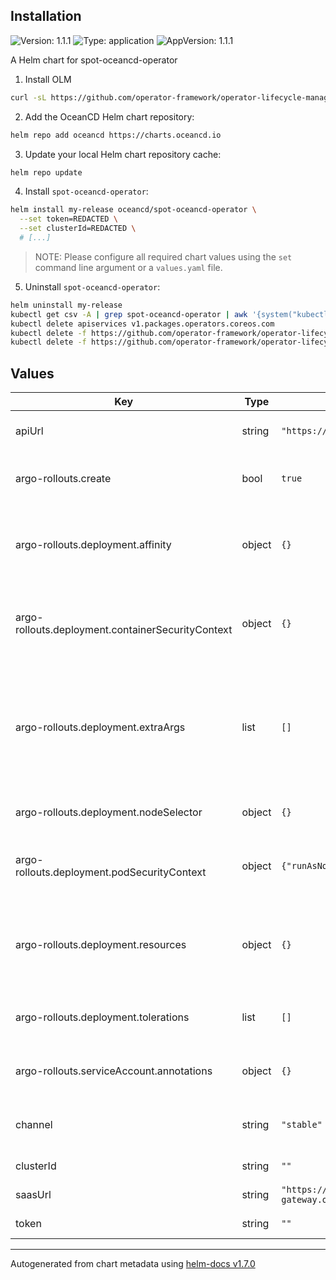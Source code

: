 ## Installation
![Version: 1.1.1](https://img.shields.io/badge/Version-1.1.1-informational?style=flat-square) ![Type: application](https://img.shields.io/badge/Type-application-informational?style=flat-square) ![AppVersion: 1.1.1](https://img.shields.io/badge/AppVersion-1.1.1-informational?style=flat-square)

A Helm chart for spot-oceancd-operator

1. Install OLM

```sh
curl -sL https://github.com/operator-framework/operator-lifecycle-manager/releases/download/v0.20.0/install.sh | bash -s v0.20.0
```

2. Add the OceanCD Helm chart repository:

```sh
helm repo add oceancd https://charts.oceancd.io
```

3. Update your local Helm chart repository cache:

```sh
helm repo update
```

4. Install `spot-oceancd-operator`:

```sh
helm install my-release oceancd/spot-oceancd-operator \
  --set token=REDACTED \
  --set clusterId=REDACTED \
  # [...]
```

> NOTE: Please configure all required chart values using the `set` command line argument or a `values.yaml` file.


5. Uninstall `spot-oceancd-operator`:

```sh
helm uninstall my-release 
kubectl get csv -A | grep spot-oceancd-operator | awk '{system("kubectl delete csv " $2 " -n " $1)}'
kubectl delete apiservices v1.packages.operators.coreos.com
kubectl delete -f https://github.com/operator-framework/operator-lifecycle-manager/releases/download/v0.20.0/crds.yaml
kubectl delete -f https://github.com/operator-framework/operator-lifecycle-manager/releases/download/v0.20.0/olm.yaml
```

## Values

| Key | Type | Default | Description |
|-----|------|---------|-------------|
| apiUrl | string | `"https://api.spotinst.io"` | (Optional) Spot Api URL |
| argo-rollouts.create | bool | `true` | (Optional) If create argo-rollouts |
| argo-rollouts.deployment.affinity | object | `{}` | (Optional) Assign custom [affinity] rules to the deployment |
| argo-rollouts.deployment.containerSecurityContext | object | `{}` | (Optional) Security Context to set on container level |
| argo-rollouts.deployment.extraArgs | list | `[]` | (Optional) Additional command line arguments to pass to rollouts-controller.  A list of flags. |
| argo-rollouts.deployment.nodeSelector | object | `{}` | (Optional) Node selector |
| argo-rollouts.deployment.podSecurityContext | object | `{"runAsNonRoot":true}` | (Optional) Security Context to set on pod level |
| argo-rollouts.deployment.resources | object | `{}` | (Optional) Resource limits and requests for the controller pods. |
| argo-rollouts.deployment.tolerations | list | `[]` | (Optional) Tolerations for use with node taints |
| argo-rollouts.serviceAccount.annotations | object | `{}` | (Optional) Service Account Annotations |
| channel | string | `"stable"` | (Optional) Operator Catalog channel |
| clusterId | string | `""` | (Required) Cluster ID |
| saasUrl | string | `"https://cluster-gateway.oceancd.io"` | (Optional) Saas URL |
| token | string | `""` | (Required) Spot Token |

----------------------------------------------
Autogenerated from chart metadata using [helm-docs v1.7.0](https://github.com/norwoodj/helm-docs/releases/v1.7.0)
